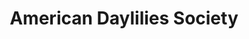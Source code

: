 ---
title: American Daylilies Society
service: Web Design
year: April 2018
description: In early 2018 we partnered with the American Daylily Society to redesign their website. Migrating over a decade of legacy content over proved challenging. We were able to reorganize their website structure, modernize their aesthetics, and ultimately provide a new streamlined experience.
thumbnail: https://res.cloudinary.com/polymer-digital/image/upload/c_scale,w_1400/v1/pd-website/work/daylilies/daylilies.polymer.digital__1.jpg
homepage: true
order: 3
key_pages: 
  - title: Home
    image: daylilies/daylilies.polymer.digital__1.jpg
  - title: Society
    image: daylilies/daylilies.polymer.digital_society_.jpg
  - title: Daylilies
    image: daylilies/daylilies.polymer.digital_daylilies_.jpg
  - title: Resources
    image: daylilies/daylilies.polymer.digital_resources_.jpg
  - title: Region
    image: daylilies/daylilies.polymer.digital_society_region-1_.jpg
---